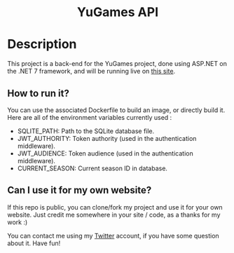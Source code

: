 <h1 align="center">YuGames API</h1>

# Description

This project is a back-end for the YuGames project, done using ASP.NET on the .NET 7 framework, and will be running live on [this site](https://yugames-api.valentinvirot.fr/).

## How to run it?

You can use the associated Dockerfile to build an image, or directly build it.
Here are all of the environment variables currently used :

<ul>
    <li>SQLITE_PATH: Path to the SQLite database file.</li>
    <li>JWT_AUTHORITY: Token authority (used in the authentication middleware).</li>
    <li>JWT_AUDIENCE: Token audience (used in the authentication middleware).</li>
    <li>CURRENT_SEASON: Current season ID in database.</li>
</ul>

## Can I use it for my own website?

If this repo is public, you can clone/fork my project and use it for your own website. Just credit me somewhere in your site / code, as a thanks for my work :)

You can contact me using my [Twitter](https://twitter.com/valentin_vir) account, if you have some question about it. Have fun!
